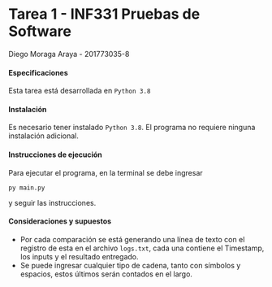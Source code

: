 # Tarea 1 - INF331 Pruebas de Software
Diego Moraga Araya - 201773035-8

#### Especificaciones
Esta tarea está desarrollada en `Python 3.8`

#### Instalación
Es necesario tener instalado `Python 3.8`. El programa no requiere ninguna instalación adicional.

#### Instrucciones de ejecución
Para ejecutar el programa, en la terminal se debe ingresar
~~~
py main.py
~~~
y seguir las instrucciones.

#### Consideraciones y supuestos
- Por cada comparación se está generando una línea de texto con el registro de esta en el archivo `logs.txt`, cada una contiene el Timestamp, los inputs y el resultado entregado.
- Se puede ingresar cualquier tipo de cadena, tanto con símbolos y espacios, estos últimos serán contados en el largo.
